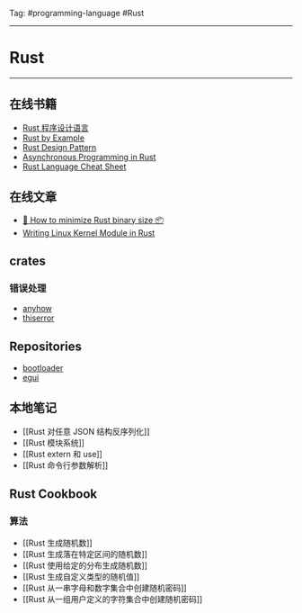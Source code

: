 Tag: #programming-language #Rust 

---

# Rust

---

## 在线书籍

-  [Rust 程序设计语言](https://rustwiki.org/zh-CN/book/title-page.html#rust-%E7%A8%8B%E5%BA%8F%E8%AE%BE%E8%AE%A1%E8%AF%AD%E8%A8%80)
-  [Rust by Example](https://doc.rust-lang.org/rust-by-example/print.html)
-  [Rust Design Pattern](https://rust-unofficial.github.io/patterns/)
-  [Asynchronous Programming in Rust](https://rust-lang.github.io/async-book/01_getting_started/01_chapter.html)
-  [Rust Language Cheat Sheet](https://cheats.rs/)

## 在线文章

-  [🦀 How to minimize Rust binary size 📦](https://github.com/johnthagen/min-sized-rust)
-  [Writing Linux Kernel Module in Rust](https://www.linuxfoundation.org/webinars/writing-linux-kernel-modules-in-rust)

## crates
### 错误处理
- [anyhow](https://crates.io/crates/anyhow)
- [thiserror](https://crates.io/crates/thiserror)

## Repositories

- [bootloader](https://github.com/rust-osdev/bootloader)
- [egui](https://github.com/emilk/egui)

## 本地笔记

- [[Rust 对任意 JSON 结构反序列化]]
- [[Rust 模块系统]]
- [[Rust extern 和 use]]
- [[Rust 命令行参数解析]]

## Rust Cookbook

### 算法

 - [[Rust 生成随机数]]
 - [[Rust 生成落在特定区间的随机数]]
 - [[Rust 使用给定的分布生成随机数]]
 - [[Rust 生成自定义类型的随机值]]
 - [[Rust 从一串字母和数字集合中创建随机密码]]
 - [[Rust 从一组用户定义的字符集合中创建随机密码]]
